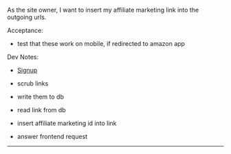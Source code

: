 As the site owner, I want to insert my affiliate marketing link into the
outgoing urls.

Acceptance:
- test that these work on mobile, if redirected to amazon app

Dev Notes:
- [Signup](https://affiliate-program.amazon.com/)

- scrub links
- write them to db

- read link from db
- insert affiliate marketing id into link
- answer frontend request

---


